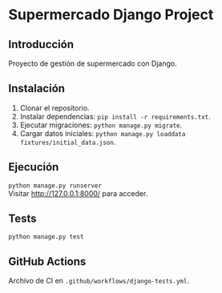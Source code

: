 # Supermercado Django Project

## Introducción
Proyecto de gestión de supermercado con Django.

## Instalación
1. Clonar el repositorio.
2. Instalar dependencias: `pip install -r requirements.txt`.
3. Ejecutar migraciones: `python manage.py migrate`.
4. Cargar datos iniciales: `python manage.py loaddata fixtures/initial_data.json`.

## Ejecución
`python manage.py runserver`  
Visitar http://127.0.0.1:8000/ para acceder.

## Tests
`python manage.py test`

## GitHub Actions
Archivo de CI en `.github/workflows/django-tests.yml`.
